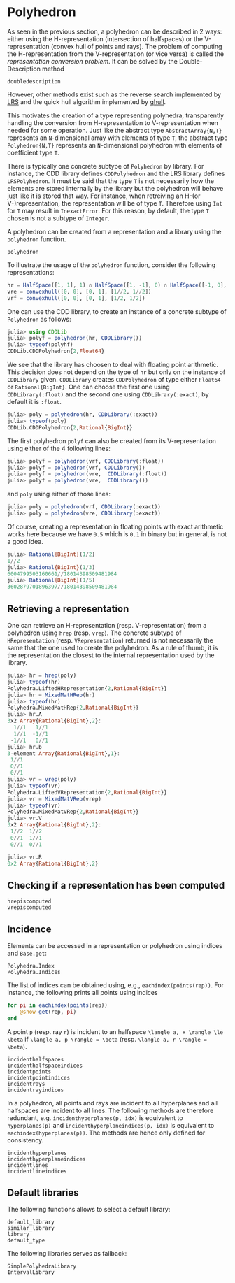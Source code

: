 # Polyhedron

As seen in the previous section, a polyhedron can be described in 2 ways: either using the H-representation (intersection of halfspaces) or the V-representation (convex hull of points and rays).
The problem of computing the H-representation from the V-representation (or vice versa) is called the *representation conversion problem*.
It can be solved by the Double-Description method
```@docs
doubledescription
```
However, other methods exist such as the reverse search implemented by [LRS](https://github.com/JuliaPolyhedra/LRSLib.jl) and the quick hull algorithm implemented by [qhull](https://github.com/JuliaPolyhedra/QHull.jl).

This motivates the creation of a type representing polyhedra, transparently handling the conversion from H-representation to V-representation when needed for some operation.
Just like the abstract type `AbstractArray{N,T}` represents an `N`-dimensional array with elements of type `T`,
the abstract type `Polyhedron{N,T}` represents an `N`-dimensional polyhedron with elements of coefficient type `T`.

There is typically one concrete subtype of `Polyhedron` by library.
For instance, the CDD library defines `CDDPolyhedron` and the LRS library defines `LRSPolyhedron`.
It must be said that the type `T` is not necessarily how the elements are stored internally by the library but the polyhedron will behave just like it is stored that way.
For instance, when retreiving an H-(or V-)representation, the representation will be of type `T`.
Therefore using `Int` for `T` may result in `InexactError`.
For this reason, by default, the type `T` chosen is not a subtype of `Integer`.

A polyhedron can be created from a representation and a library using the `polyhedron` function.
```@docs
polyhedron
```

To illustrate the usage of the `polyhedron` function, consider the following representations:
```julia
hr = HalfSpace([1, 1], 1) ∩ HalfSpace([1, -1], 0) ∩ HalfSpace([-1, 0], 0)
vre = convexhull([0, 0], [0, 1], [1//2, 1//2])
vrf = convexhull([0, 0], [0, 1], [1/2, 1/2])
```

One can use the CDD library, to create an instance of a concrete subtype of `Polyhedron` as follows:
```julia
julia> using CDDLib
julia> polyf = polyhedron(hr, CDDLibrary())
julia> typeof(polyhf)
CDDLib.CDDPolyhedron{2,Float64}
```

We see that the library has choosen to deal with floating point arithmetic.
This decision does not depend on the type of `hr` but only on the instance of `CDDLibrary` given.
`CDDLibrary` creates `CDDPolyhedron` of type either `Float64` or `Rational{BigInt}`.
One can choose the first one using `CDDLibrary(:float)` and the second one using `CDDLibrary(:exact)`, by default it is `:float`.
```julia
julia> poly = polyhedron(hr, CDDLibrary(:exact))
julia> typeof(poly)
CDDLib.CDDPolyhedron{2,Rational{BigInt}}
```

The first polyhedron `polyf` can also be created from its V-representation using either of the 4 following lines:
```julia
julia> polyf = polyhedron(vrf, CDDLibrary(:float))
julia> polyf = polyhedron(vrf, CDDLibrary())
julia> polyf = polyhedron(vre,  CDDLibrary(:float))
julia> polyf = polyhedron(vre,  CDDLibrary())
```

and `poly` using either of those lines:
```julia
julia> poly = polyhedron(vrf, CDDLibrary(:exact))
julia> poly = polyhedron(vre, CDDLibrary(:exact))
```

Of course, creating a representation in floating points with exact arithmetic works here because we have `0.5` which is `0.1` in binary but in general, is not a good idea.
```julia
julia> Rational{BigInt}(1/2)
1//2
julia> Rational{BigInt}(1/3)
6004799503160661//18014398509481984
julia> Rational{BigInt}(1/5)
3602879701896397//18014398509481984
```

## Retrieving a representation

One can retrieve an H-representation (resp. V-representation) from a polyhedron using `hrep` (resp. `vrep`).
The concrete subtype of `HRepresentation` (resp. `VRepresentation`) returned is not necessarily the same that the one used to create the polyhedron.
As a rule of thumb, it is the representation the closest to the internal representation used by the library.
```julia
julia> hr = hrep(poly)
julia> typeof(hr)
Polyhedra.LiftedHRepresentation{2,Rational{BigInt}}
julia> hr = MixedMatHRep(hr)
julia> typeof(hr)
Polyhedra.MixedMatHRep{2,Rational{BigInt}}
julia> hr.A
3x2 Array{Rational{BigInt},2}:
  1//1   1//1
  1//1  -1//1
 -1//1   0//1
julia> hr.b
3-element Array{Rational{BigInt},1}:
 1//1
 0//1
 0//1
julia> vr = vrep(poly)
julia> typeof(vr)
Polyhedra.LiftedVRepresentation{2,Rational{BigInt}}
julia> vr = MixedMatVRep(vrep)
julia> typeof(vr)
Polyhedra.MixedMatVRep{2,Rational{BigInt}}
julia> vr.V
3x2 Array{Rational{BigInt},2}:
 1//2  1//2
 0//1  1//1
 0//1  0//1

julia> vr.R
0x2 Array{Rational{BigInt},2}
```

## Checking if a representation has been computed

```@docs
hrepiscomputed
vrepiscomputed
```

## Incidence

Elements can be accessed in a representation or polyhedron using indices and `Base.get`:
```@docs
Polyhedra.Index
Polyhedra.Indices
```
The list of indices can be obtained using, e.g., `eachindex(points(rep))`.
For instance, the following prints all points using indices
```julia
for pi in eachindex(points(rep))
    @show get(rep, pi)
end
```

A point ``p`` (resp. ray ``r``) is incident to an halfspace ``\langle a, x \rangle \le \beta`` if ``\langle a, p \rangle = \beta`` (resp. ``\langle a, r \rangle = \beta``).

```@docs
incidenthalfspaces
incidenthalfspaceindices
incidentpoints
incidentpointindices
incidentrays
incidentrayindices
```

In a polyhedron, all points and rays are incident to all hyperplanes and all halfspaces are incident to all lines.
The following methods are therefore redundant, e.g. `incidenthyperplanes(p, idx)` is equivalent to `hyperplanes(p)` and `incidenthyperplaneindices(p, idx)` is equivalent to `eachindex(hyperplanes(p))`.
The methods are hence only defined for consistency.

```@docs
incidenthyperplanes
incidenthyperplaneindices
incidentlines
incidentlineindices
```

## Default libraries

The following functions allows to select a default library:
```@docs
default_library
similar_library
library
default_type
```

The following libraries serves as fallback:
```@docs
SimplePolyhedraLibrary
IntervalLibrary
```
